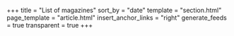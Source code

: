 +++
title = "List of magazines"
sort_by = "date"
template = "section.html"
page_template = "article.html"
insert_anchor_links = "right"
generate_feeds = true
transparent = true
+++